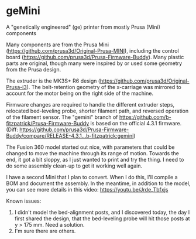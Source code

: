 # geMini
A "genetically engineered" (ge) printer from mostly Prusa (Mini) components

Many components are from the Prusa Mini (https://github.com/prusa3d/Original-Prusa-MINI), including the control board (https://github.com/prusa3d/Prusa-Firmware-Buddy). Many plastic parts are original, though many were inspired by or used some geometry from the Prusa design.

The extruder is the MK3S+ R6 design (https://github.com/prusa3d/Original-Prusa-i3). The belt-retention geometry of the x-carriage was mirrored to account for the motor being on the right side of the machine.

Firmware changes are required to handle the different extruder steps, relocated bed-leveling probe, shorter filament path, and reversed operation of the filament sensor. The "gemini" branch of https://github.com/b-fitzpatrick/Prusa-Firmware-Buddy is based on the official 4.3.1 firmware. (Diff: https://github.com/prusa3d/Prusa-Firmware-Buddy/compare/RELEASE-4.3.1...b-fitzpatrick:gemini)

The Fusion 360 model started out nice, with parameters that could be changed to move the machine through its range of motion. Towards the end, it got a bit sloppy, as I just wanted to print and try the thing. I need to do some assembly clean-up to get it working well again.

I have a second Mini that I plan to convert. When I do this, I'll compile a BOM and document the assembly. In the meantime, in addition to the model, you can see more details in this video: https://youtu.be/Jrde_Tbfxjs

Known issues:
1. I didn't model the bed-alignment posts, and I discovered today, the day I first shared the design, that the bed-leveling probe will hit those posts at y > 175 mm. Need a solution.
2. I'm sure there are others.
